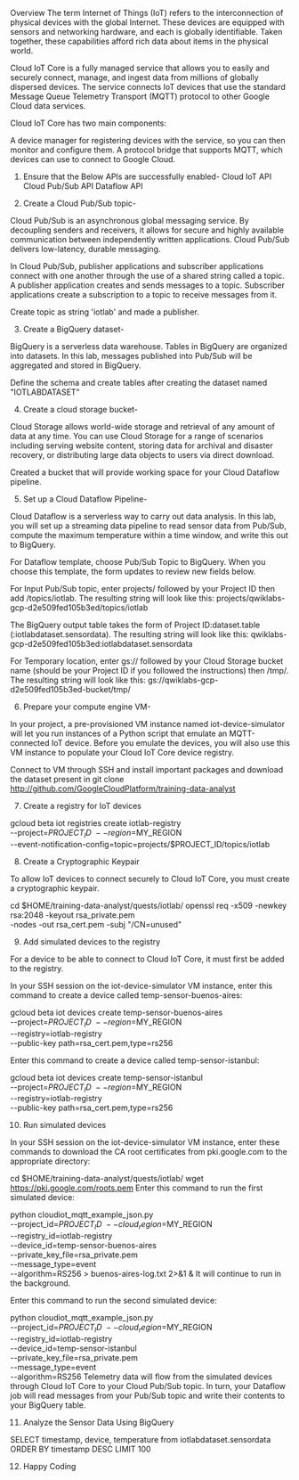 Overview
The term Internet of Things (IoT) refers to the interconnection of physical devices with the global Internet. These devices are equipped with sensors and networking hardware, and each is globally identifiable. Taken together, these capabilities afford rich data about items in the physical world.

Cloud IoT Core is a fully managed service that allows you to easily and securely connect, manage, and ingest data from millions of globally dispersed devices. The service connects IoT devices that use the standard Message Queue Telemetry Transport (MQTT) protocol to other Google Cloud data services.

Cloud IoT Core has two main components:

A device manager for registering devices with the service, so you can then monitor and configure them.
A protocol bridge that supports MQTT, which devices can use to connect to Google Cloud.


1. Ensure that the Below APIs are successfully enabled-
Cloud IoT API
Cloud Pub/Sub API
Dataflow API



2. Create a Cloud Pub/Sub topic-

Cloud Pub/Sub is an asynchronous global messaging service. By decoupling senders and receivers, it allows for secure and highly available communication between independently written applications. Cloud Pub/Sub delivers low-latency, durable messaging.

In Cloud Pub/Sub, publisher applications and subscriber applications connect with one another through the use of a shared string called a topic. A publisher application creates and sends messages to a topic. Subscriber applications create a subscription to a topic to receive messages from it.

Create topic as string 'iotlab' and made a publisher.


3. Create a BigQuery dataset-

BigQuery is a serverless data warehouse. Tables in BigQuery are organized into datasets. In this lab, messages published into Pub/Sub will be aggregated and stored in BigQuery.

Define the schema and create tables after creating the dataset named "IOTLABDATASET"


4. Create a cloud storage bucket-

Cloud Storage allows world-wide storage and retrieval of any amount of data at any time. You can use Cloud Storage for a range of scenarios including serving website content, storing data for archival and disaster recovery, or distributing large data objects to users via direct download.

Created a bucket that will provide working space for your Cloud Dataflow pipeline.


5. Set up a Cloud Dataflow Pipeline-

Cloud Dataflow is a serverless way to carry out data analysis. In this lab, you will set up a streaming data pipeline to read sensor data from Pub/Sub, compute the maximum temperature within a time window, and write this out to BigQuery.

For Dataflow template, choose Pub/Sub Topic to BigQuery. When you choose this template, the form updates to review new fields below.

For Input Pub/Sub topic, enter projects/ followed by your Project ID then add /topics/iotlab. The resulting string will look like this: projects/qwiklabs-gcp-d2e509fed105b3ed/topics/iotlab

The BigQuery output table takes the form of Project ID:dataset.table (:iotlabdataset.sensordata). The resulting string will look like this: qwiklabs-gcp-d2e509fed105b3ed:iotlabdataset.sensordata

For Temporary location, enter gs:// followed by your Cloud Storage bucket name (should be your Project ID if you followed the instructions) then /tmp/. The resulting string will look like this: gs://qwiklabs-gcp-d2e509fed105b3ed-bucket/tmp/


6. Prepare your compute engine VM-

In your project, a pre-provisioned VM instance named iot-device-simulator will let you run instances of a Python script that emulate an MQTT-connected IoT device. Before you emulate the devices, you will also use this VM instance to populate your Cloud IoT Core device registry.

Connect to VM through SSH and install important packages and download the dataset present in
git clone http://github.com/GoogleCloudPlatform/training-data-analyst

7. Create a registry for IoT devices

gcloud beta iot registries create iotlab-registry \
   --project=$PROJECT_ID \
   --region=$MY_REGION \
   --event-notification-config=topic=projects/$PROJECT_ID/topics/iotlab

8. Create a Cryptographic Keypair

To allow IoT devices to connect securely to Cloud IoT Core, you must create a cryptographic keypair.

cd $HOME/training-data-analyst/quests/iotlab/
openssl req -x509 -newkey rsa:2048 -keyout rsa_private.pem \
    -nodes -out rsa_cert.pem -subj "/CN=unused"


9. Add simulated devices to the registry

For a device to be able to connect to Cloud IoT Core, it must first be added to the registry.

In your SSH session on the iot-device-simulator VM instance, enter this command to create a device called temp-sensor-buenos-aires:

gcloud beta iot devices create temp-sensor-buenos-aires \
  --project=$PROJECT_ID \
  --region=$MY_REGION \
  --registry=iotlab-registry \
  --public-key path=rsa_cert.pem,type=rs256

Enter this command to create a device called temp-sensor-istanbul:

gcloud beta iot devices create temp-sensor-istanbul \
  --project=$PROJECT_ID \
  --region=$MY_REGION \
  --registry=iotlab-registry \
  --public-key path=rsa_cert.pem,type=rs256


10. Run simulated devices

In your SSH session on the iot-device-simulator VM instance, enter these commands to download the CA root certificates from pki.google.com to the appropriate directory:

cd $HOME/training-data-analyst/quests/iotlab/
wget https://pki.google.com/roots.pem
Enter this command to run the first simulated device:

python cloudiot_mqtt_example_json.py \
   --project_id=$PROJECT_ID \
   --cloud_region=$MY_REGION \
   --registry_id=iotlab-registry \
   --device_id=temp-sensor-buenos-aires \
   --private_key_file=rsa_private.pem \
   --message_type=event \
   --algorithm=RS256 > buenos-aires-log.txt 2>&1 &
It will continue to run in the background.

Enter this command to run the second simulated device:

python cloudiot_mqtt_example_json.py \
   --project_id=$PROJECT_ID \
   --cloud_region=$MY_REGION \
   --registry_id=iotlab-registry \
   --device_id=temp-sensor-istanbul \
   --private_key_file=rsa_private.pem \
   --message_type=event \
   --algorithm=RS256
Telemetry data will flow from the simulated devices through Cloud IoT Core to your Cloud Pub/Sub topic. In turn, your Dataflow job will read messages from your Pub/Sub topic and write their contents to your BigQuery table.


11. Analyze the Sensor Data Using BigQuery

SELECT timestamp, device, temperature from iotlabdataset.sensordata
ORDER BY timestamp DESC
LIMIT 100


12. Happy Coding



